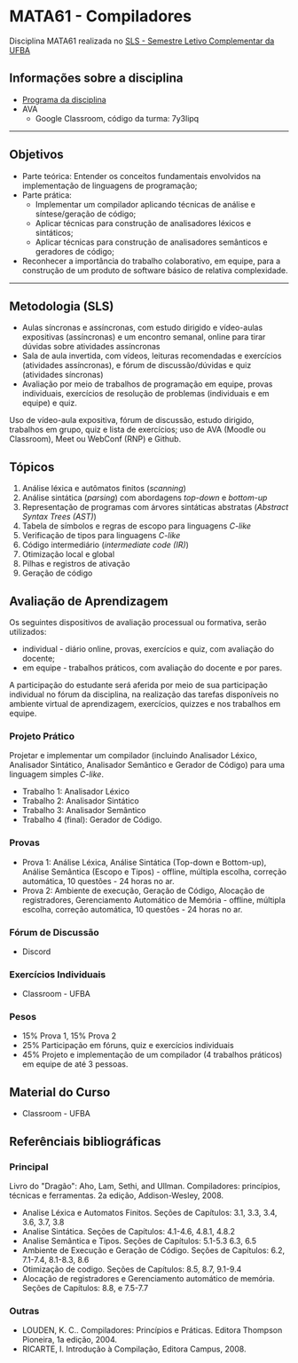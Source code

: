 # MATA61 - Compiladores
Disciplina MATA61 realizada no [SLS - Semestre Letivo Complementar da UFBA](https://ufbaemmovimento.ufba.br/)

## Informações sobre a disciplina

+ [Programa da disciplina](https://github.com/ensino-ufba/mata61_sls_public/blob/master/about/MATA61-Programa-20122.pdf)
+ AVA
  - Google Classroom, código da turma: 7y3lipq

---
## Objetivos

- Parte teórica: Entender os conceitos fundamentais envolvidos na implementação de linguagens de programação;
- Parte prática:
   - Implementar um compilador aplicando técnicas de análise e síntese/geração de código;
   - Aplicar técnicas para construção de analisadores léxicos e sintáticos;
   - Aplicar técnicas para construção de analisadores semânticos e geradores de código;
- Reconhecer a importância do trabalho colaborativo, em equipe, para a construção de um produto de software básico de relativa complexidade.

---
## Metodologia (SLS)

+ Aulas síncronas e assíncronas, com estudo dirigido e vídeo-aulas expositivas (assíncronas) e um encontro semanal, online para tirar dúvidas sobre atividades assíncronas
+ Sala de aula invertida, com vídeos, leituras recomendadas e exercícios (atividades assíncronas), e fórum de discussão/dúvidas e quiz (atividades síncronas)
+ Avaliação por meio de trabalhos de programação em equipe, provas individuais, exercícios de resolução de problemas (individuais e em equipe) e quiz.

Uso de vídeo-aula expositiva, fórum de discussão, estudo dirigido, trabalhos em grupo, quiz e lista de exercícios; uso de AVA (Moodle ou Classroom), Meet ou WebConf (RNP) e Github.

## Tópicos

1. Análise léxica e autômatos finitos (_scanning_)
2. Análise sintática (_parsing_) com abordagens _top-down_ e _bottom-up_
3. Representação de programas com árvores sintáticas abstratas (_Abstract Syntax Trees (AST)_)
4. Tabela de símbolos e regras de escopo para linguagens _C-like_
5. Verificação de tipos para linguagens _C-like_
6. Código intermediário (_intermediate code (IR)_)
7. Otimização local e global
8. Pilhas e registros de ativação
9. Geração de código
<!--10. Basic blocks, control-flow graphs, liveness analysis, register allocation -->

## Avaliação de Aprendizagem

Os seguintes dispositivos de avaliação processual ou formativa, serão utilizados:
+ individual - diário online, provas, exercícios e quiz, com avaliação do docente;
+ em equipe - trabalhos práticos, com avaliação do docente e por pares.

A participação do estudante será aferida por meio de sua participação individual no fórum da disciplina, na realização das tarefas disponíveis no ambiente virtual de aprendizagem, exercícios, quizzes e nos trabalhos em equipe.

### Projeto Prático

Projetar e implementar um compilador (incluindo Analisador Léxico, Analisador Sintático, Analisador Semântico e Gerador de Código) para uma linguagem simples _C-like_.

   - Trabalho 1: Analisador Léxico
   - Trabalho 2: Analisador Sintático
   - Trabalho 3: Analisador Semântico
   - Trabalho 4 (final): Gerador de Código.

### Provas
   - Prova 1: Análise Léxica, Análise Sintática (Top-down e Bottom-up), Análise Semântica (Escopo e Tipos) - offline, múltipla escolha, correção automática, 10 questões - 24 horas no ar.
   - Prova 2: Ambiente de execução, Geração de Código, Alocação de registradores, Gerenciamento Automático de Memória -  offline, múltipla escolha, correção automática, 10 questões - 24 horas no ar.

### Fórum de Discussão

   - Discord

### Exercícios Individuais

   - Classroom - UFBA

### Pesos

+ 15% Prova 1, 15% Prova 2
+ 25% Participação em fóruns, quiz e exercícios individuais
+ 45% Projeto e implementação de um compilador (4 trabalhos práticos) em equipe de até 3 pessoas.

## Material do Curso

   - Classroom - UFBA

## Referênciais bibliográficas

### Principal

Livro do "Dragão": Aho, Lam, Sethi, and Ullman. Compiladores: princípios, técnicas e ferramentas. 2a edição, Addison-Wesley, 2008.

- Analise Léxica e Automatos Finitos.
Seções de Capítulos: 3.1, 3.3, 3.4, 3.6, 3.7, 3.8
- Analise Sintática.
Seções de Capítulos: 4.1-4.6, 4.8.1, 4.8.2
- Analise Semântica e Tipos.
Seções de Capítulos: 5.1-5.3 6.3, 6.5
- Ambiente de Execução e Geração de Código.
Seções de Capítulos: 6.2, 7.1-7.4, 8.1-8.3, 8.6
- Otimização de codigo.
Seções de Capítulos: 8.5, 8.7, 9.1-9.4
- Alocação de registradores e Gerenciamento automático de memória.
Seções de Capítulos: 8.8, e 7.5-7.7

### Outras

+ LOUDEN, K. C.. Compiladores: Princípios e Práticas. Editora Thompson Pioneira, 1a edição, 2004.
+ RICARTE, I. Introdução à Compilação, Editora Campus, 2008.
